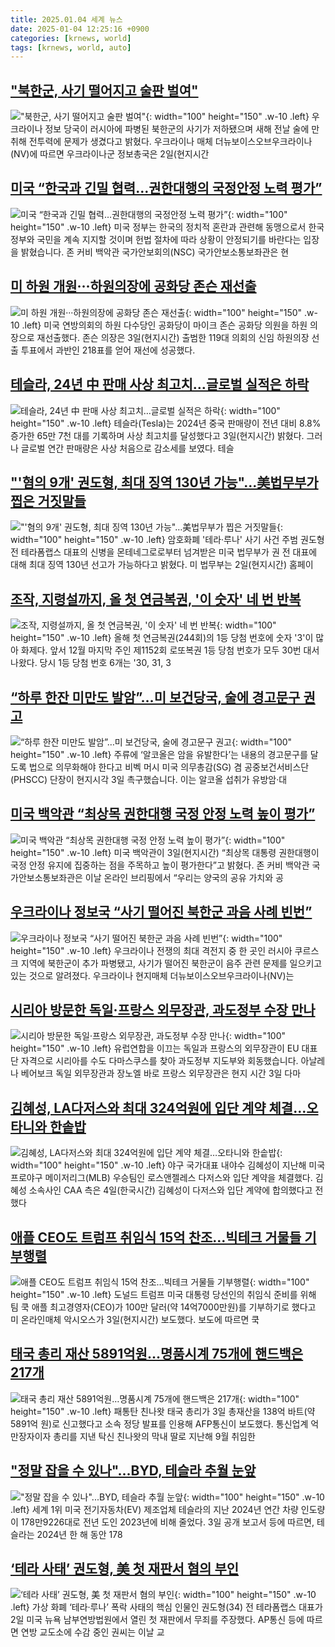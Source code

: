```yaml
---
title: 2025.01.04 세계 뉴스
date: 2025-01-04 12:25:16 +0900
categories: [krnews, world]
tags: [krnews, world, auto]
---
```

## ["북한군, 사기 떨어지고 술판 벌여"](https://n.news.naver.com/mnews/article/119/0002910431)

!["북한군, 사기 떨어지고 술판 벌여"](https://mimgnews.pstatic.net/image/origin/119/2025/01/03/2910431.jpg?type=nf220_150){: width="100" height="150" .w-10 .left}
우크라이나 정보 당국이 러시아에 파병된 북한군의 사기가 저하됐으며 새해 전날 술에 만취해 전투력에 문제가 생겼다고 밝혔다. 우크라이나 매체 더뉴보이스오브우크라이나(NV)에 따르면 우크라이나군 정보총국은 2일(현지시간

## [미국 “한국과 긴밀 협력…권한대행의 국정안정 노력 평가”](https://n.news.naver.com/mnews/article/056/0011868739)

![미국 “한국과 긴밀 협력…권한대행의 국정안정 노력 평가”](https://mimgnews.pstatic.net/image/origin/056/2025/01/04/11868739.jpg?type=nf220_150){: width="100" height="150" .w-10 .left}
미국 정부는 한국의 정치적 혼란과 관련해 동맹으로서 한국 정부와 국민을 계속 지지할 것이며 헌법 절차에 따라 상황이 안정되기를 바란다는 입장을 밝혔습니다. 존 커비 백악관 국가안보회의(NSC) 국가안보소통보좌관은 현

## [미 하원 개원···하원의장에 공화당 존슨 재선출](https://n.news.naver.com/mnews/article/032/0003343308)

![미 하원 개원···하원의장에 공화당 존슨 재선출](https://mimgnews.pstatic.net/image/origin/032/2025/01/04/3343308.jpg?type=nf220_150){: width="100" height="150" .w-10 .left}
미국 연방의회의 하원 다수당인 공화당이 마이크 존슨 공화당 의원을 하원 의장으로 재선출했다. 존슨 의장은 3일(현지시간) 출범한 119대 의회의 신임 하원의장 선출 투표에서 과반인 218표를 얻어 재선에 성공했다.

## [테슬라, 24년 中 판매 사상 최고치…글로벌 실적은 하락](https://n.news.naver.com/mnews/article/215/0001193980)

![테슬라, 24년 中 판매 사상 최고치…글로벌 실적은 하락](https://mimgnews.pstatic.net/image/origin/215/2025/01/03/1193980.jpg?type=nf220_150){: width="100" height="150" .w-10 .left}
테슬라(Tesla)는 2024년 중국 판매량이 전년 대비 8.8% 증가한 65만 7천 대를 기록하며 사상 최고치를 달성했다고 3일(현지시간) 밝혔다. 그러나 글로벌 연간 판매량은 사상 처음으로 감소세를 보였다. 테슬

## ["'혐의 9개' 권도형, 최대 징역 130년 가능"…美법무부가 찝은 거짓말들](https://n.news.naver.com/mnews/article/008/0005136611)

!["'혐의 9개' 권도형, 최대 징역 130년 가능"…美법무부가 찝은 거짓말들](https://mimgnews.pstatic.net/image/origin/008/2025/01/03/5136611.jpg?type=nf220_150){: width="100" height="150" .w-10 .left}
암호화폐 '테라·루나' 사기 사건 주범 권도형 전 테라폼랩스 대표의 신병을 몬테네그로로부터 넘겨받은 미국 법무부가 권 전 대표에 대해 최대 징역 130년 선고가 가능하다고 밝혔다. 미 법무부는 2일(현지시간) 홈페이

## [조작, 지령설까지, 올 첫 연금복권, '이 숫자' 네 번 반복](https://n.news.naver.com/mnews/article/277/0005527587)

![조작, 지령설까지, 올 첫 연금복권, '이 숫자' 네 번 반복](https://mimgnews.pstatic.net/image/origin/277/2025/01/04/5527587.jpg?type=nf220_150){: width="100" height="150" .w-10 .left}
올해 첫 연금복권(244회)의 1등 당첨 번호에 숫자 '3'이 많아 화제다. 앞서 12월 마지막 주인 제1152회 로또복권 1등 당첨 번호가 모두 30번 대서 나왔다. 당시 1등 당첨 번호 6개는 '30, 31, 3

## [“하루 한잔 미만도 발암”…미 보건당국, 술에 경고문구 권고](https://n.news.naver.com/mnews/article/056/0011868783)

![“하루 한잔 미만도 발암”…미 보건당국, 술에 경고문구 권고](https://mimgnews.pstatic.net/image/origin/056/2025/01/04/11868783.jpg?type=nf220_150){: width="100" height="150" .w-10 .left}
주류에 ‘알코올은 암을 유발한다’는 내용의 경고문구를 달도록 법으로 의무화해야 한다고 비벡 머시 미국 의무총감(SG) 겸 공중보건서비스단(PHSCC) 단장이 현지시각 3일 촉구했습니다. 이는 알코올 섭취가 유방암·대

## [미국 백악관 “최상목 권한대행 국정 안정 노력 높이 평가”](https://n.news.naver.com/mnews/article/469/0000842251)

![미국 백악관 “최상목 권한대행 국정 안정 노력 높이 평가”](https://mimgnews.pstatic.net/image/origin/469/2025/01/04/842251.jpg?type=nf220_150){: width="100" height="150" .w-10 .left}
미국 백악관이 3일(현지시간) “최상목 대통령 권한대행이 국정 안정 유지에 집중하는 점을 주목하고 높이 평가한다”고 밝혔다. 존 커비 백악관 국가안보소통보좌관은 이날 온라인 브리핑에서 “우리는 양국의 공유 가치와 공

## [우크라이나 정보국 “사기 떨어진 북한군 과음 사례 빈번”](https://n.news.naver.com/mnews/article/022/0003999620)

![우크라이나 정보국 “사기 떨어진 북한군 과음 사례 빈번”](https://mimgnews.pstatic.net/image/origin/022/2025/01/03/3999620.jpg?type=nf220_150){: width="100" height="150" .w-10 .left}
우크라이나 전쟁의 최대 격전지 중 한 곳인 러시아 쿠르스크 지역에 북한군이 추가 파병됐고, 사기가 떨어진 북한군이 음주 관련 문제를 일으키고 있는 것으로 알려졌다. 우크라이나 현지매체 더뉴보이스오브우크라이나(NV)는

## [시리아 방문한 독일·프랑스 외무장관, 과도정부 수장 만나](https://n.news.naver.com/mnews/article/052/0002136152)

![시리아 방문한 독일·프랑스 외무장관, 과도정부 수장 만나](https://mimgnews.pstatic.net/image/origin/052/2025/01/04/2136152.jpg?type=nf220_150){: width="100" height="150" .w-10 .left}
유럽연합을 이끄는 독일과 프랑스의 외무장관이 EU 대표단 자격으로 시리아를 수도 다마스쿠스를 찾아 과도정부 지도부와 회동했습니다. 아날레나 베어보크 독일 외무장관과 장노엘 바로 프랑스 외무장관은 현지 시간 3일 다마

## [김혜성, LA다저스와 최대 324억원에 입단 계약 체결…오타니와 한솥밥](https://n.news.naver.com/mnews/article/366/0001044861)

![김혜성, LA다저스와 최대 324억원에 입단 계약 체결…오타니와 한솥밥](https://mimgnews.pstatic.net/image/origin/366/2025/01/04/1044861.jpg?type=nf220_150){: width="100" height="150" .w-10 .left}
야구 국가대표 내야수 김혜성이 지난해 미국프로야구 메이저리그(MLB) 우승팀인 로스앤젤레스 다저스와 입단 계약을 체결했다. 김혜성 소속사인 CAA 측은 4일(한국시간) 김혜성이 다저스와 입단 계약에 합의했다고 전했다

## [애플 CEO도 트럼프 취임식 15억 찬조…빅테크 거물들 기부행렬](https://n.news.naver.com/mnews/article/025/0003412568)

![애플 CEO도 트럼프 취임식 15억 찬조…빅테크 거물들 기부행렬](https://mimgnews.pstatic.net/image/origin/025/2025/01/04/3412568.jpg?type=nf220_150){: width="100" height="150" .w-10 .left}
도널드 트럼프 미국 대통령 당선인의 취임식 준비를 위해 팀 쿡 애플 최고경영자(CEO)가 100만 달러(약 14억7000만원)를 기부하기로 했다고 미 온라인매체 악시오스가 3일(현지시간) 보도했다. 보도에 따르면 쿡

## [태국 총리 재산 5891억원…명품시계 75개에 핸드백은 217개](https://n.news.naver.com/mnews/article/421/0008002782)

![태국 총리 재산 5891억원…명품시계 75개에 핸드백은 217개](https://mimgnews.pstatic.net/image/origin/421/2025/01/03/8002782.jpg?type=nf220_150){: width="100" height="150" .w-10 .left}
패통탄 친나왓 태국 총리가 3일 총재산을 138억 바트(약 5891억 원)로 신고했다고 소속 정당 발표를 인용해 AFP통신이 보도했다. 통신업계 억만장자이자 총리를 지낸 탁신 친나왓의 막내 딸로 지난해 9월 취임한

## ["정말 잡을 수 있나"...BYD, 테슬라 추월 눈앞](https://n.news.naver.com/mnews/article/014/0005290935)

!["정말 잡을 수 있나"...BYD, 테슬라 추월 눈앞](https://mimgnews.pstatic.net/image/origin/014/2025/01/04/5290935.jpg?type=nf220_150){: width="100" height="150" .w-10 .left}
세계 1위 미국 전기자동차(EV) 제조업체 테슬라의 지난 2024년 연간 차량 인도량이 178만9226대로 전년 도인 2023년에 비해 줄었다. 3일 공개 보고서 등에 따르면, 테슬라는 2024년 한 해 동안 178

## [‘테라 사태’ 권도형, 美 첫 재판서 혐의 부인](https://n.news.naver.com/mnews/article/366/0001044619)

![‘테라 사태’ 권도형, 美 첫 재판서 혐의 부인](https://mimgnews.pstatic.net/image/origin/366/2025/01/03/1044619.jpg?type=nf220_150){: width="100" height="150" .w-10 .left}
가상 화폐 ‘테라·루나’ 폭락 사태의 핵심 인물인 권도형(34) 전 테라폼랩스 대표가 2일 미국 뉴욕 남부연방법원에서 열린 첫 재판에서 무죄를 주장했다. AP통신 등에 따르면 연방 교도소에 수감 중인 권씨는 이날 교

